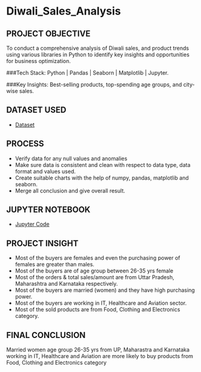 # Diwali_Sales_Analysis

## PROJECT OBJECTIVE
To conduct a comprehensive analysis of Diwali sales, and product trends using various libraries in Python to identify key insights and opportunities for business optimization.

###Tech Stack: Python | Pandas | Seaborn | Matplotlib | Jupyter. 

###Key Insights: Best-selling products, top-spending age groups, and city-wise sales.

## DATASET USED
- <a href="https://github.com/Isha4001/Diwali_Sales_Analysis/blob/main/Diwali%20Sales%20Data.csv">Dataset</a>

## PROCESS
* Verify data for any null values and anomalies
* Make sure data is consistent and clean with respect to data type, data format and values used.
* Create suitable charts with the help of numpy, pandas, matplotlib and seaborn.
* Merge all conclusion and give overall result.

## JUPYTER NOTEBOOK
- <a href="https://github.com/Isha4001/Diwali_Sales_Analysis/blob/main/Diwali_Sales_Analysis.ipynb">Jupyter Code</a>

## PROJECT INSIGHT
* Most of the buyers are females and even the purchasing power of females are greater than males.
* Most of the buyers are of age group between 26-35 yrs female
* Most of the orders & total sales/amount are from Uttar Pradesh, Maharashtra and Karnataka respectively.
* Most of the buyers are married (women) and they have high purchasing power.
* Most of the buyers are working in IT, Healthcare and Aviation sector.
* Most of the sold products are from Food, Clothing and Electronics category.

## FINAL CONCLUSION
Married women age group 26-35 yrs from UP, Maharastra and Karnataka working in IT, Healthcare and Aviation are more likely to buy products from Food, Clothing and Electronics category
